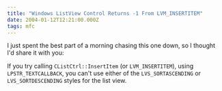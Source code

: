 ```yaml
---
title: "Windows ListView Control Returns -1 From LVM_INSERTITEM"
date: 2004-01-12T12:21:00.000Z
tags: mfc
---
```

I just spent the best part of a morning chasing this one down, so I thought I'd share it with you:

If you try calling `CListCtrl::InsertItem` (or `LVM_INSERTITEM`), using `LPSTR_TEXTCALLBACK`, you can't use either of
the `LVS_SORTASCENDING` or `LVS_SORTDESCENDING` styles for the list view.
